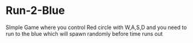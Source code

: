 # Run-2-Blue

SImple Game where you control Red circle with W,A,S,D and you need to run to the blue which will spawn randomly before time runs out
